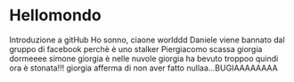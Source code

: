 # Hellomondo
Introduzione a gitHub
Ho sonno, ciaone worlddd
Daniele viene bannato dal gruppo di facebook perchè è uno stalker
Piergiacomo scassa
giorgia dormeeee 
simone
giorgia è nelle nuvole 
giorgia ha bevuto troppoo quindi ora è stonata!!!
giorgia afferma di non aver fatto nullaa...BUGIAAAAAAAA
